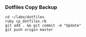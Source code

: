 ### Dotfiles Copy Backup

```
cd ~/labo/dotfiles
ruby cp_dotfiles.rb
git add . && git commit -m "Update"
git push origin master
```

